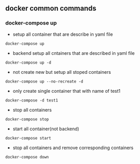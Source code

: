 ## docker common commands 
### docker-compose up 

* setup all container that are describe in yaml file 
```
docker-compose up 
```

* backend setup all cntainers that are described in yaml file 
```
docker-compose up -d 
```

* not create new but setup all stoped containers 
```
docker-compose up --no-recreate -d
```

* only create single container that with name of test1
```
docker-compose -d test1
```

* stop all containers 
```
docker-compose stop
```

* start all container(not backend)
```
docker-compose start
```

* stop all containers and remove corresponding containers 
```
docker-compose down 
```
